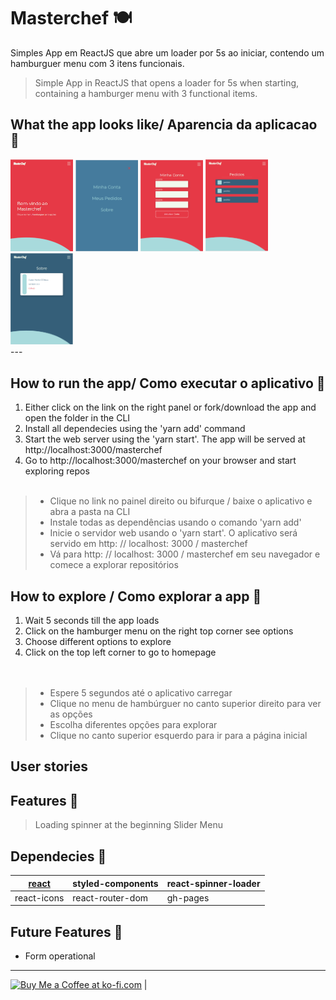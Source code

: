 # Masterchef 🍽
Simples App em ReactJS que abre um loader por 5s ao iniciar, contendo um hamburguer menu com 3 itens funcionais.

> Simple App in ReactJS that opens a loader for 5s when starting, containing a hamburger menu with 3 functional items.

## What the app looks like/ Aparencia da aplicacao 🙈
 
<div float="left">
  <img src="https://github.com/paichato/masterchef/blob/main/screenshots/Home.PNG" width="100" />
  <img src="https://github.com/paichato/masterchef/blob/main/screenshots/menu.PNG" width="100" /> 
  <img src="https://github.com/paichato/masterchef/blob/main/screenshots/MinhaConta.PNG" width="100" />
  <img src="https://github.com/paichato/masterchef/blob/main/screenshots/MeusPedidos.PNG" width="100" /> 
  <img src="https://github.com/paichato/masterchef/blob/main/screenshots/Sobre.PNG" width="100" />
</div>
--- 


## How to run the app/ Como executar o aplicativo 🚀
1. Either click on the link on the right panel or fork/download the app and open the folder in the CLI
2. Install all dependecies using the 'yarn add' command
3. Start the web server using the 'yarn start'. The app will be served at http://localhost:3000/masterchef
4. Go to http://localhost:3000/masterchef on your browser and start exploring repos<br/></br>

  > - Clique no link no painel direito ou bifurque / baixe o aplicativo e abra a pasta na CLI
  > - Instale todas as dependências usando o comando 'yarn add'
  > - Inicie o servidor web usando o 'yarn start'. O aplicativo será servido em http: // localhost: 3000 / masterchef
  > - Vá para http: // localhost: 3000 / masterchef em seu navegador e comece a explorar repositórios

## How to explore / Como explorar a app 🔀
1. Wait 5 seconds till the app loads
2. Click on the hamburger menu on the right top corner see options
3. Choose different options to explore
4. Click on the top left corner to go to homepage<br/><br/><br/>

> - Espere 5 segundos até o aplicativo carregar
> - Clique no menu de hambúrguer no canto superior direito para ver as opções
> - Escolha diferentes opções para explorar
> - Clique no canto superior esquerdo para ir para a página inicial

## User stories


## Features 💎
> Loading spinner at the beginning
> Slider Menu


    
## Dependecies 💾
[react](https://github.com/facebook/react)|styled-components|react-spinner-loader
---|---|---
react-icons|react-router-dom|gh-pages




## Future Features 🎲
- Form operational 

---

<a href='https://ko-fi.com/D1D63F21Y' target='_blank'><img height='36' style='border:0px;height:36px;' src='https://cdn.ko-fi.com/cdn/kofi2.png?v=2' border='0' alt='Buy Me a Coffee at ko-fi.com' /></a> | 
 

